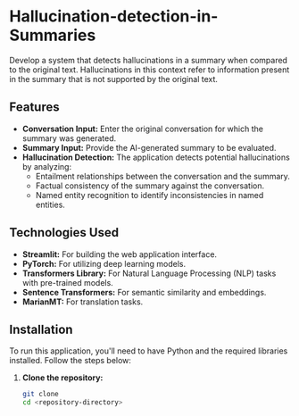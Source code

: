 # Hallucination-detection-in-Summaries
 Develop a system that detects hallucinations in a summary when compared to the original text. Hallucinations in this context refer to information present in the summary that is not supported by the original text.

## Features

- **Conversation Input:** Enter the original conversation for which the summary was generated.
- **Summary Input:** Provide the AI-generated summary to be evaluated.
- **Hallucination Detection:** The application detects potential hallucinations by analyzing:
  - Entailment relationships between the conversation and the summary.
  - Factual consistency of the summary against the conversation.
  - Named entity recognition to identify inconsistencies in named entities.

## Technologies Used

- **Streamlit:** For building the web application interface.
- **PyTorch:** For utilizing deep learning models.
- **Transformers Library:** For Natural Language Processing (NLP) tasks with pre-trained models.
- **Sentence Transformers:** For semantic similarity and embeddings.
- **MarianMT:** For translation tasks.

## Installation

To run this application, you'll need to have Python and the required libraries installed. Follow the steps below:

1. **Clone the repository:**

   ```bash
   git clone 
   cd <repository-directory>

